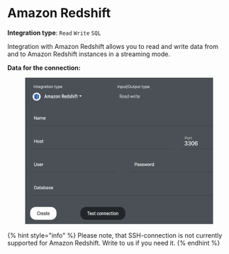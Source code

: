 # Amazon Redshift

**Integration type**: `Read` `Write` `SQL`

Integration with Amazon Redshift allows you to read and write data from and to Amazon Redshift instances in a streaming mode.&#x20;

**Data for the connection:**

<figure><img src="../../.gitbook/assets/Screenshot 2024-04-23 at 16.24.05.png" alt=""><figcaption></figcaption></figure>

{% hint style="info" %}
Please note, that SSH-connection is not currently supported for Amazon Redshift. Write to us if you need it.
{% endhint %}

